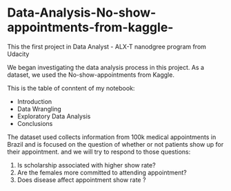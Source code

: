 # Data-Analysis-No-show-appointments-from-kaggle-
This the first project in Data Analyst - ALX-T nanodgree program from Udacity

We began investigating the data analysis process in this project.
As a dataset, we used the No-show-appointments from Kaggle.

This is the table of conntent of my notebook: 
- Introduction
- Data Wrangling
- Exploratory Data Analysis
- Conclusions


The dataset used  collects information from 100k medical appointments in Brazil and is focused on the question of whether or not patients show up for their appointment. and we will try to respond to those questions: 

1) Is scholarship associated with higher show rate?
2) Are the females more committed to attending appointment?
3) Does disease affect appointment show rate ?
